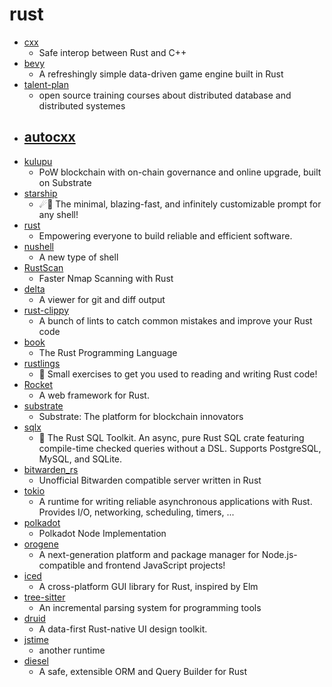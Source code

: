 # rust
- [cxx](https://github.com/dtolnay/cxx)
  - Safe interop between Rust and C++
- [bevy](https://github.com/bevyengine/bevy)
  - A refreshingly simple data-driven game engine built in Rust
- [talent-plan](https://github.com/pingcap/talent-plan)
  - open source training courses about distributed database and distributed systemes
- [autocxx](https://github.com/google/autocxx)
  - 
- [kulupu](https://github.com/kulupu/kulupu)
  - PoW blockchain with on-chain governance and online upgrade, built on Substrate
- [starship](https://github.com/starship/starship)
  - ☄🌌️ The minimal, blazing-fast, and infinitely customizable prompt for any shell!
- [rust](https://github.com/rust-lang/rust)
  - Empowering everyone to build reliable and efficient software.
- [nushell](https://github.com/nushell/nushell)
  - A new type of shell
- [RustScan](https://github.com/RustScan/RustScan)
  - Faster Nmap Scanning with Rust
- [delta](https://github.com/dandavison/delta)
  - A viewer for git and diff output
- [rust-clippy](https://github.com/rust-lang/rust-clippy)
  - A bunch of lints to catch common mistakes and improve your Rust code
- [book](https://github.com/rust-lang/book)
  - The Rust Programming Language
- [rustlings](https://github.com/rust-lang/rustlings)
  - 🦀 Small exercises to get you used to reading and writing Rust code!
- [Rocket](https://github.com/SergioBenitez/Rocket)
  - A web framework for Rust.
- [substrate](https://github.com/paritytech/substrate)
  - Substrate: The platform for blockchain innovators
- [sqlx](https://github.com/launchbadge/sqlx)
  - 🧰 The Rust SQL Toolkit. An async, pure Rust SQL crate featuring compile-time checked queries without a DSL. Supports PostgreSQL, MySQL, and SQLite.
- [bitwarden_rs](https://github.com/dani-garcia/bitwarden_rs)
  - Unofficial Bitwarden compatible server written in Rust
- [tokio](https://github.com/tokio-rs/tokio)
  - A runtime for writing reliable asynchronous applications with Rust. Provides I/O, networking, scheduling, timers, ...
- [polkadot](https://github.com/paritytech/polkadot)
  - Polkadot Node Implementation
- [orogene](https://github.com/orogene/orogene)
  - A next-generation platform and package manager for Node.js-compatible and frontend JavaScript projects!
- [iced](https://github.com/hecrj/iced)
  - A cross-platform GUI library for Rust, inspired by Elm
- [tree-sitter](https://github.com/tree-sitter/tree-sitter)
  - An incremental parsing system for programming tools
- [druid](https://github.com/linebender/druid)
  - A data-first Rust-native UI design toolkit.
- [jstime](https://github.com/jstime/jstime)
  - another runtime
- [diesel](https://github.com/diesel-rs/diesel)
  - A safe, extensible ORM and Query Builder for Rust
